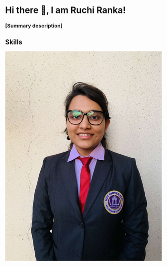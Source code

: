 # Hi there 👋, I am Ruchi Ranka!
### [Summary description]

## Skills
![LALAL](https://github.com/RuchiRanka/RuchiRanka/blob/689d12cf929b631c16f06cbf1f3f5f2f13f3af88/photo.jpg)

